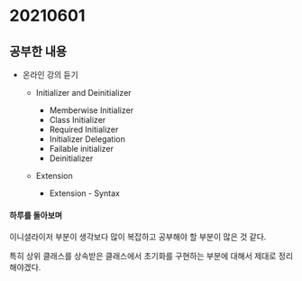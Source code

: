 # 20210601

## 공부한 내용
+ 온라인 강의 듣기
  - Initializer and Deinitializer
    * Memberwise Initializer
    * Class Initializer
    * Required Initializer
    * Initializer Delegation
    * Failable initializer
    * Deinitializer
    
  - Extension
    * Extension - Syntax

#### 하루를 돌아보며
이니셜라이저 부분이 생각보다 많이 복잡하고 공부해야 할 부분이 많은 것 같다.

특히 상위 클래스를 상속받은 클래스에서 초기화를 구현하는 부분에 대해서 제대로 정리해야겠다.
